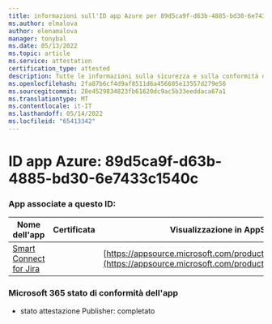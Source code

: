 ```yaml
---
title: informazioni sull'ID app Azure per 89d5ca9f-d63b-4885-bd30-6e7433c1540c
ms.author: elmalova
author: elenamalova
manager: tonybal
ms.date: 05/13/2022
ms.topic: article
ms.service: attestation
certification_type: attested
description: Tutte le informazioni sulla sicurezza e sulla conformità disponibili per 89d5ca9f-d63b-4885-bd30-6e7433c1540c.
ms.openlocfilehash: 2fa87b6cf4d9af8511d6a456605e13557d279e56
ms.sourcegitcommit: 28e4529834823fb61620dc9ac5b33eeddaca67a1
ms.translationtype: MT
ms.contentlocale: it-IT
ms.lasthandoff: 05/14/2022
ms.locfileid: "65413342"
---
```

# <a name="azure-app-id-89d5ca9f-d63b-4885-bd30-6e7433c1540c"></a>ID app Azure: 89d5ca9f-d63b-4885-bd30-6e7433c1540c


### <a name="apps-associated-with-this-id"></a>App associate a questo ID:
| **Nome dell'app** | **Certificata** | **Visualizzazione in AppSource** |
|--------------|---------------|-----------------------|
| [Smart Connect for Jira](../forward/WA200002055.md) |  | [https://appsource.microsoft.com/product/office/WA200002055](https://appsource.microsoft.com/product/office/WA200002055) |

### <a name="microsoft-365-app-compliance-status"></a>Microsoft 365 stato di conformità dell'app
- stato attestazione Publisher: completato
